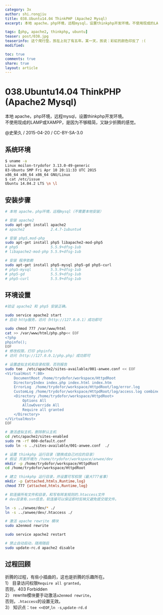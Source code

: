 ```yaml
---
category: 3x
author: shi.rongjiu
title: 038.Ubuntu14.04 ThinkPHP (Apache2 Mysql)
excerpt: 本地 apache，php环境，远程mysql，设置thinkphp开发环境。不使用现成的LAMP或XAMPP，是因为不够精简，又缺少折腾的感觉。

tags: [php, apache2, thinkphp, ubuntu]
teaser: post/038.jpg
teaserinfo: 这个爬行垫，孩在上玩了有五年。某一天，孩说：彩虹的颜色印反了 :(
modified: 

toc: true
comments: true
share: true
layout: article
---
```


# 038.Ubuntu14.04 ThinkPHP (Apache2 Mysql)

本地 apache，php环境，远程mysql，设置thinkphp开发环境。  
不使用现成的LAMP或XAMPP，是因为不够精简，又缺少折腾的感觉。

@史荣久 / 2015-04-20 / CC-BY-SA-3.0  

## 系统环境

``` bash
$ uname -a
Linux moilon-trydofor 3.13.0-49-generic 
83-Ubuntu SMP Fri Apr 10 20:11:33 UTC 2015 
x86_64 x86_64 x86_64 GNU/Linux
$ cat /etc/issue
Ubuntu 14.04.2 LTS \n \l
```

## 安装步骤

``` bash
# 本地 apache，php环境，远程mysql（不需要本地安装）

# 安装 apache2
sudo apt-get install apache2
# apache2            2.4.7-1ubuntu4

# 安装 php5,mod-php
sudo apt-get install php5 libapache2-mod-php5
# php5               5.5.9+dfsg-1ub
# libapache2-mod-php 5.5.9+dfsg-1ub

# 安装 程序依赖
sudo apt-get install php5-mysql php5-gd php5-curl
# php5-mysql         5.5.9+dfsg-1ub
# php5-gd            5.5.9+dfsg-1ub
# php5-curl          5.5.9+dfsg-1ub

```

## 环境设置

``` bash
#验证 apache2 和 php5 安装正确。

sudo service apache2 start
# 启动 http服务，访问（http://127.0.0.1）成功即可

sudo chmod 777 /var/www/html
cat >> /var/www/html/php.php<< EOF
<?php
phpinfo();
EOF
# 修改权限，打印 phpinfo
# 访问（http://127.0.0.1/php.php）成功即可

# 设置虚拟主机和目录权限，否则报告
sudo tee  /etc/apache2/sites-available/001-anwee.conf << EOF
<VirtualHost *:80>
    DocumentRoot /home/trydofor/workspace/HttpdRoot
    DirectoryIndex index.php index.html index.htm
    ErrorLog  /home/trydofor/workspace/HttpdRoot/log/error.log
    CustomLog /home/trydofor/workspace/HttpdRoot/log/access.log combined
    <Directory /home/trydofor/workspace/HttpdRoot>
        Options All
        AllowOverride All
        Require all granted
    </Directory>  
</VirtualHost>
EOF

# 激活虚拟主机，删除默认主机
cd /etc/apache2/sites-enabled
sudo rm -rf 000-default.conf
sudo ln -s ../sites-available/001-anwee.conf  ./

# 设置 thinkphp 运行目录（替换成自己对应的目录）
# 假设 开发环境为 /home/trydofor/workspace/anwee/dev
mkdir -p /home/trydofor/workspace/HttpdRoot
cd /home/trydofor/workspace/HttpdRoot

# 建立 thinkphp 运行目录，并设置可写权限（最大777省事）
mkdir -p {attached,htmls,Runtime,log}
chmod 777 {attached,htmls,Runtime,log}

# 软连接所有文件和目录，和写有转发规则的.htaccess文件
# dev目录有.svn信息，软连接可以保证即时反映又避免提交错文件。

ln -s ../anwee/dev/* ./
ln -s ../anwee/dev/.htaccess ./

# 激活 apache rewrite 模块 
sudo a2enmod rewrite

sudo service apache2 restart

# 禁止自动启动，随用随启
sudo update-rc.d apache2 disable
```

## 过程回顾

折腾的过程，有些小插曲的，这也是折腾的乐趣所在。  
1） 目录访问权限`Require all granted`，  
    否则，403 Forbidden  
2） rewrite模块要手动激活`a2enmod rewrite`，  
    否则，`.htaccess`的设置无效。  
3） 知识点：`tee <<EOF`,`ln -s`,`update-rd.d`